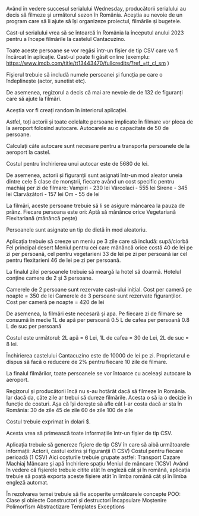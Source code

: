 Având în vedere succesul serialului Wednesday, producătorii serialului au decis să filmeze și următorul sezon în România. Aceștia au nevoie de un program care să îi ajute să își organizeze proiectul, filmările și bugetele.

Cast-ul serialului vrea să se întoarcă în România la începutul anului 2023 pentru a începe filmările la castelul Cantacuzino. 

Toate aceste persoane se vor regăsi într-un fișier de tip CSV care va fi încărcat în aplicație. Cast-ul poate fi găsit online (exemplu: https://www.imdb.com/title/tt13443470/fullcredits/?ref_=tt_cl_sm )

Fișierul trebuie să includă numele persoanei și funcția pe care o îndeplinește (actor, sunetist etc).

De asemenea, regizorul a decis că mai are nevoie de de 132 de figuranți care să ajute la filmări.

Aceștia vor fi creați random în interiorul aplicației.

Astfel, toți actorii și toate celelalte persoane implicate în filmare vor pleca de la aeroport folosind autocare. Autocarele au o capacitate de 50 de persoane. 

Calculați câte autocare sunt necesare pentru a transporta persoanele de la aeroport la castel. 

Costul pentru închirierea unui autocar este de 5680 de lei.

De asemenea, actorii și figuranții sunt asignati într-un mod aleator uneia dintre cele 5 clase de monștrii, fiecare având un cost specific pentru machiaj per zi de filmare:
Vampiri - 230 lei
Vârcolaci - 555 lei
Sirene - 345 lei
Clarvăzători - 157 lei
Om - 55 de lei

La filmări, aceste persoane trebuie să li se asigure mâncarea la pauza de prânz. Fiecare persoana este ori:
Aptă să mănânce orice
Vegetariană
Flexitariană (mănâncă pește)

Persoanele sunt asignate un tip de dietă în mod aleatoriu.

Aplicația trebuie să creeze un meniu pe 3 zile care să includă:
supă/ciorbă
Fel principal 
desert 
Meniul pentru cei care mănâncă orice costă 40 de lei pe zi per persoană, cel pentru vegetarieni 33 de lei pe zi per persoană iar cel pentru flexitarieni 46 de lei pe zi per persoană. 

La finalul zilei persoanele trebuie să meargă la hotel să doarmă. Hotelul conține camere de 2 și 3 persoane. 

Camerele de 2 persoane sunt rezervate cast-ului inițial. Cost per cameră pe noapte = 350 de lei
Camerele de 3 persoane sunt rezervate figuranților. Cost per cameră pe noapte = 420 de lei

De asemenea, la filmări este necesară și apa. Pe fiecare zi de filmare se consumă în medie
1L de apă per persoană
0.5 L de cafea per persoană
0.8 L de suc per persoană

Costul este următorul: 2L apă = 6 Lei, 1L de cafea = 30 de Lei, 2L de suc = 8 lei.

Închirierea castelului Cantacuzino este de 10000 de lei pe zi. Proprietarul e dispus să facă o reducere de 2% pentru fiecare 10 zile de filmare.

La finalul filmărilor, toate persoanele se vor întoarce cu aceleași autocare la aeroport.

Regizorul și producătorii încă nu s-au hotărât dacă să filmeze în România. Iar dacă da, câte zile ar trebui să dureze filmările. Acesta o să ia o decizie în funcție de costuri. Așa că își dorește să afle cât l-ar costa dacă ar sta în România:
30 de zile
45 de zile
60 de zile
100 de zile

Costul trebuie exprimat în dolari $.

Acesta vrea să primească toate informațiile într-un fișier de tip CSV. 

Aplicația trebuie să genereze fișiere de tip CSV în care să aibă următoarele informații:
Actorii, castul extins și figuranții (1 CSV)
Costul pentru  fiecare perioadă (1 CSV)
Aici costurile trebuie grupate astfel:
Transport
Cazare
Machiaj
Mâncare și apă
Închiriere spațiu
Meniul de mâncare (1CSV)
Având în vedere că fișierele trebuie citite atât în engleză cât și în romănă, aplicația trebuie să poată exporta aceste fișiere atât în limba română cât și în limba engleză automat.

În rezolvarea temei trebuie să fie acoperite următoarele concepte POO:
Clase și obiecte
Constructori și destructori
Încapsulare
Moștenire
Polimorfism
Abstractizare
Templates
Exceptions

